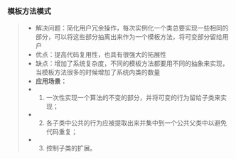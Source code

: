 ### 模板方法模式
> * 解决问题：简化用户冗余操作，每次实例化一个类总要实现一些相同的部分，可以将这些部分抽离出来作为一个模板方法，将可变部分留给用户
> * 优点：提高代码复用性，也具有很强大的拓展性
> * 缺点：增加了系统复杂度，不同的模板方法都要用不同的抽象来实现，当模板方法很多的时候增加了系统内类的数量
> * **应用场景：**
> * 1. 一次性实现一个算法的不变的部分，并将可变的行为留给子类来实现；
> * 2. 各子类中公共的行为应被提取出来并集中到一个公共父类中以避免代码重复；
> * 3. 控制子类的扩展。 